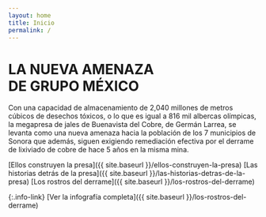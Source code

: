 ```yaml
---
layout: home
title: Inicio
permalink: /
---
```


# LA NUEVA AMENAZA <br>DE GRUPO MÉXICO

Con una capacidad de almacenamiento de 2,040 millones de metros cúbicos de desechos tóxicos, o lo que es igual a 816 mil albercas olímpicas, la megapresa de jales de Buenavista del Cobre, de Germán Larrea, se levanta como una nueva amenaza hacia la población de los 7 municipios de Sonora que además, siguen exigiendo remediación efectiva por el derrame de lixiviado de cobre de hace 5 años en la misma mina. 


[Ellos construyen la presa]({{ site.baseurl }}/ellos-construyen-la-presa)
[Las historias detrás de la presa]({{ site.baseurl }}/las-historias-detras-de-la-presa)
[Los rostros del derrame]({{ site.baseurl }}/los-rostros-del-derrame)

{:.info-link}
[Ver la infografía completa]({{ site.baseurl }}/los-rostros-del-derrame)